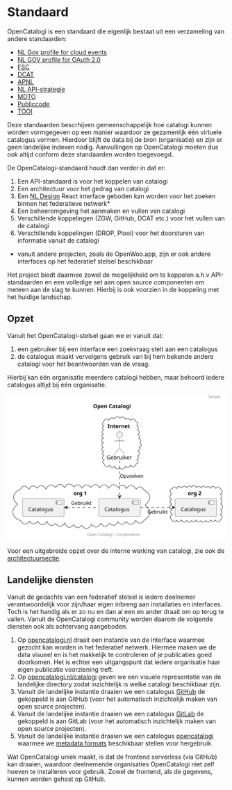 # Standaard

OpenCatalogi is een standaard die eigenlijk bestaat uit een verzameling van andere standaarden:

- [NL Gov profile for cloud events](https://www.logius.nl/domeinen/gegevensuitwisseling/nl-gov-profile-cloudevents)
- [NL GOV profile for OAuth 2.0](https://www.forumstandaardisatie.nl/open-standaarden/nl-gov-assurance-profile-oauth-20)
- [FSC](https://vng.nl/projecten/federatieve-service-connectiviteit-fsc)
- [DCAT](https://www.forumstandaardisatie.nl/open-standaarden/dcat)
- [APNL]()
- [NL API-strategie](https://docs.geostandaarden.nl/api/API-Strategie/)
- [MDTO](https://www.nationaalarchief.nl/archiveren/mdto)
- [Publiccode](https://publiccode.eu/nl/)
- [TOOI](https://standaarden.overheid.nl/tooi)

Deze standaarden bescrhijven gemeenschappelijk hoe catalogi kunnen worden vormgegeven op een manier waardoor ze gezamenlijk één virtuele catalogus vormen. Hierdoor blijft de data bij de bron (organisatie) en zijn er geen landelijke indexen nodig. Aanvullingen op OpenCatalogi moeten dus ook altijd conform deze standaarden worden toegevoegd.

De OpenCatalogi-standaard houdt dan verder in dat er:

1. Een API-standaard is voor het koppelen van catalogi
2. Een architectuur voor het gedrag van catalogi
3. Een [NL Design](https://nldesignsystem.nl/) React interface geboden kan worden voor het zoeken binnen het federatieve netwerk*
4. Een beheeromgeving het aanmaken en vullen van catalogi
5. Verschillende koppelingen (ZGW, GitHub, DCAT etc.) voor het vullen van de catalogi
6. Verschillende koppelingen (DROP, Plooi) voor het doorsturen van informatie vanuit de catalogi

- vanuit andere projecten, zoals de OpenWoo.app, zijn er ook andere interfaces op het federatief stelsel beschikbaar

Het project biedt daarmee zowel de mogelijkheid om te koppelen a.h.v API-standaarden en een volledige set aan open source componenten om meteen aan de slag te kunnen. Hierbij is ook voorzien in de koppeling met het huidige landschap.

## Opzet

Vanuit het OpenCatalogi-stelsel gaan we er vanuit dat:

1. een gebruiker bij een interface een zoekvraag stelt aan een catalogus
2. de catalogus maakt vervolgens gebruik van bij hem bekende andere catalogi voor het beantwoorden van de vraag.

Hierbij kan één organisatie meerdere catalogi hebben, maar behoord iedere catalogus altijd bij één organisatie.

![UML Diagram van OpenCatalogi](https://raw.githubusercontent.com/OpenCatalogi/.github/main/docs/handleidingen/components_simple.svg "UML Diagram van OpenCatalogi")

Voor een uitgebreide opzet over de interne werking van catalogi, zie ook de [architectuursectie](/docs/handleidingen/Architectuur.md).

## Landelijke diensten

Vanuit de gedachte van een federatief stelsel is iedere deelnemer verantwoordelijk voor zijn/haar eigen inbreng aan installaties en interfaces. Toch is het handig als er zo nu en dan al een en ander draait om op terug te vallen. Vanuit de OpenCatalogi community worden daarom de volgende diensten ook als achtervang aangeboden.

1. Op [opencatalogi.nl](https://opencatalogi.nl/) draait een instantie van de interface waarmee gezocht kan worden in het federatief netwerk. Hiermee maken we de data visueel en is het makkelijk te controleren of je publicaties goed doorkomen. Het is echter een uitgangspunt dat iedere organisatie haar eigen publicatie voorziening treft.
2. Op [opencatalogi.nl/catalogi](https://opencatalogi.nl/catalogi) geven we een visuele representatie van de landelijke directory zodat inzichtelijk is welke catalogi beschikbaar zijn.
3. Vanuit de landelijke instantie draaien we een catalogus [GitHub](https://Github.com) de gekoppeld is aan GitHub (voor het automatisch inzichtelijk maken van open source projecten).
4. Vanuit de landelijke instantie draaien we een catalogus [GitLab](https://gitlab.com) de gekoppeld is aan GitLab (voor het automatisch inzichtelijk maken van open source projecten).
4. Vanuit de landelijke instantie draaien we een catalogus [opencatalogi](https://opencatalogi.nl) waarmee we [metadata formats]() beschikbaar stellen voor hergebruik.

Wat OpenCatalogi uniek maakt, is dat de frontend serverless (via GitHub) kan draaien, waardoor deelnemende organisaties OpenCatalogi niet zelf hoeven te installeren voor gebruik. Zowel de frontend, als de gegevens, kunnen worden gehost op GitHub.

